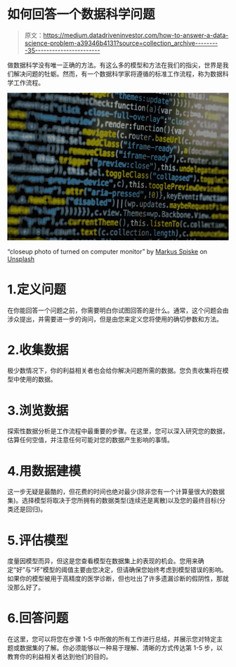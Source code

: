 # 如何回答一个数据科学问题

> 原文：<https://medium.datadriveninvestor.com/how-to-answer-a-data-science-problem-a39346b4131?source=collection_archive---------35----------------------->

做数据科学没有唯一正确的方法。有这么多的模型和方法在我们的指尖，世界是我们解决问题的牡蛎。然而，有一个数据科学家将遵循的标准工作流程，称为数据科学工作流程。

![](img/ad5ff705895df70084c990281cf5f81b.png)

“closeup photo of turned on computer monitor” by [Markus Spiske](https://unsplash.com/@markusspiske?utm_source=medium&utm_medium=referral) on [Unsplash](https://unsplash.com?utm_source=medium&utm_medium=referral)

# 1.定义问题

在你能回答一个问题之前，你需要明白你试图回答的是什么。通常，这个问题会由涉众提出，并需要进一步的询问，但是由您来定义您将使用的确切参数和方法。

# 2.收集数据

极少数情况下，你的利益相关者也会给你解决问题所需的数据。您负责收集将在模型中使用的数据。

# 3.浏览数据

探索性数据分析是工作流程中最重要的步骤。在这里，您可以深入研究您的数据，估算任何空值，并注意任何可能对您的数据产生影响的事情。

# 4.用数据建模

这一步无疑是最酷的，但花费的时间也绝对最少(除非您有一个计算量很大的数据集)。选择模型将取决于您所拥有的数据类型(连续还是离散)以及您的最终目标(分类还是回归)。

# 5.评估模型

度量因模型而异，但这是您查看模型在数据集上的表现的机会。您用来确定“好”与“坏”模型的阈值主要由您决定，但请确保您始终考虑到模型错误的影响。如果你的模型被用于高精度的医学诊断，但也吐出了许多遗漏诊断的假阴性，那就没那么好了。

# 6.回答问题

在这里，您可以将您在步骤 1-5 中所做的所有工作进行总结，并展示您对特定主题或数据集的了解。你必须能够以一种易于理解、清晰的方式传达第 1-5 步，以教育你的利益相关者达到他们的目的。